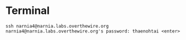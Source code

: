 Terminal  
===  
```  
ssh narnia4@narnia.labs.overthewire.org  
narnia4@narnia.labs.overthewire.org's password: thaenohtai <enter>  


```

